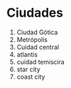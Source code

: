 # Ciudades

1. Ciudad Gótica
2. Metrópolis
3. Cuidad central
4. atlantis
5. cuidad temiscira
6. star city
7. coast city

